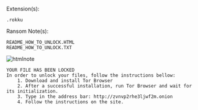 Extension(s): 
```
.rokku
```
Ransom Note(s): 
```
README_HOW_TO_UNLOCK.HTML
README_HOW_TO_UNLOCK.TXT
```
![htmlnote](https://github.com/user-attachments/assets/3a0a0320-c197-4354-a2e1-1c9b1cb39c14)
```
YOUR FILE HAS BEEN LOCKED
In order to unlock your files, follow the instructions bellow:
    1. Download and install Tor Browser
    2. After a successful installation, run Tor Browser and wait for its initialization.
    3. Type in the address bar: http://zvnvp2rhe3ljwf2m.onion
    4. Follow the instructions on the site.
```
